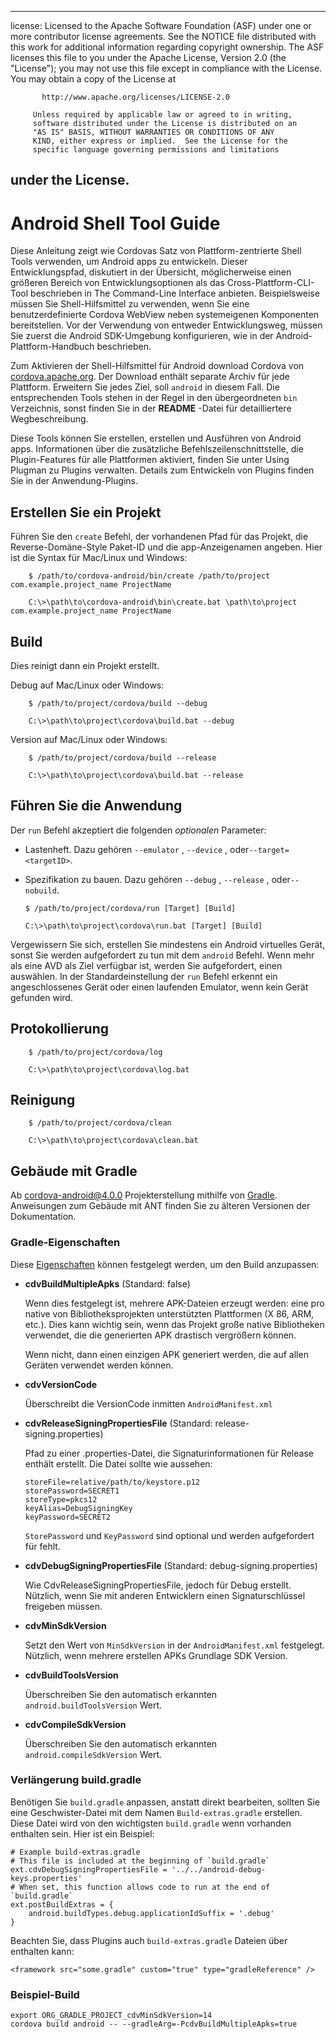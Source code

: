 * * *

license: Licensed to the Apache Software Foundation (ASF) under one or more contributor license agreements. See the NOTICE file distributed with this work for additional information regarding copyright ownership. The ASF licenses this file to you under the Apache License, Version 2.0 (the "License"); you may not use this file except in compliance with the License. You may obtain a copy of the License at

           http://www.apache.org/licenses/LICENSE-2.0
    
         Unless required by applicable law or agreed to in writing,
         software distributed under the License is distributed on an
         "AS IS" BASIS, WITHOUT WARRANTIES OR CONDITIONS OF ANY
         KIND, either express or implied.  See the License for the
         specific language governing permissions and limitations
    

## under the License.

# Android Shell Tool Guide

Diese Anleitung zeigt wie Cordovas Satz von Plattform-zentrierte Shell Tools verwenden, um Android apps zu entwickeln. Dieser Entwicklungspfad, diskutiert in der Übersicht, möglicherweise einen größeren Bereich von Entwicklungsoptionen als das Cross-Plattform-CLI-Tool beschrieben in The Command-Line Interface anbieten. Beispielsweise müssen Sie Shell-Hilfsmittel zu verwenden, wenn Sie eine benutzerdefinierte Cordova WebView neben systemeigenen Komponenten bereitstellen. Vor der Verwendung von entweder Entwicklungsweg, müssen Sie zuerst die Android SDK-Umgebung konfigurieren, wie in der Android-Plattform-Handbuch beschrieben.

Zum Aktivieren der Shell-Hilfsmittel für Android download Cordova von [cordova.apache.org][1]. Der Download enthält separate Archiv für jede Plattform. Erweitern Sie jedes Ziel, soll `android` in diesem Fall. Die entsprechenden Tools stehen in der Regel in den übergeordneten `bin` Verzeichnis, sonst finden Sie in der **README** -Datei für detailliertere Wegbeschreibung.

 [1]: http://cordova.apache.org

Diese Tools können Sie erstellen, erstellen und Ausführen von Android apps. Informationen über die zusätzliche Befehlszeilenschnittstelle, die Plugin-Features für alle Plattformen aktiviert, finden Sie unter Using Plugman zu Plugins verwalten. Details zum Entwickeln von Plugins finden Sie in der Anwendung-Plugins.

## Erstellen Sie ein Projekt

Führen Sie den `create` Befehl, der vorhandenen Pfad für das Projekt, die Reverse-Domäne-Style Paket-ID und die app-Anzeigenamen angeben. Hier ist die Syntax für Mac/Linux und Windows:

        $ /path/to/cordova-android/bin/create /path/to/project com.example.project_name ProjectName
    
        C:\>\path\to\cordova-android\bin\create.bat \path\to\project com.example.project_name ProjectName
    

## Build

Dies reinigt dann ein Projekt erstellt.

Debug auf Mac/Linux oder Windows:

        $ /path/to/project/cordova/build --debug
    
        C:\>\path\to\project\cordova\build.bat --debug
    

Version auf Mac/Linux oder Windows:

        $ /path/to/project/cordova/build --release
    
        C:\>\path\to\project\cordova\build.bat --release
    

## Führen Sie die Anwendung

Der `run` Befehl akzeptiert die folgenden *optionalen* Parameter:

*   Lastenheft. Dazu gehören `--emulator` , `--device` , oder`--target=<targetID>`.

*   Spezifikation zu bauen. Dazu gehören `--debug` , `--release` , oder`--nobuild`.
    
        $ /path/to/project/cordova/run [Target] [Build]
        
        C:\>\path\to\project\cordova\run.bat [Target] [Build]
        

Vergewissern Sie sich, erstellen Sie mindestens ein Android virtuelles Gerät, sonst Sie werden aufgefordert zu tun mit dem `android` Befehl. Wenn mehr als eine AVD als Ziel verfügbar ist, werden Sie aufgefordert, einen auswählen. In der Standardeinstellung der `run` Befehl erkennt ein angeschlossenes Gerät oder einen laufenden Emulator, wenn kein Gerät gefunden wird.

## Protokollierung

        $ /path/to/project/cordova/log
    
        C:\>\path\to\project\cordova\log.bat
    

## Reinigung

        $ /path/to/project/cordova/clean
    
        C:\>\path\to\project\cordova\clean.bat
    

## Gebäude mit Gradle

Ab cordova-android@4.0.0 Projekterstellung mithilfe von [Gradle][2]. Anweisungen zum Gebäude mit ANT finden Sie zu älteren Versionen der Dokumentation.

 [2]: http://www.gradle.org/

### Gradle-Eigenschaften

Diese [Eigenschaften][3] können festgelegt werden, um den Build anzupassen:

 [3]: http://www.gradle.org/docs/current/userguide/tutorial_this_and_that.html

*   **cdvBuildMultipleApks** (Standard: false)
    
    Wenn dies festgelegt ist, mehrere APK-Dateien erzeugt werden: eine pro native von Bibliotheksprojekten unterstützten Plattformen (X 86, ARM, etc.). Dies kann wichtig sein, wenn das Projekt große native Bibliotheken verwendet, die die generierten APK drastisch vergrößern können.
    
    Wenn nicht, dann einen einzigen APK generiert werden, die auf allen Geräten verwendet werden können.

*   **cdvVersionCode**
    
    Überschreibt die VersionCode inmitten `AndroidManifest.xml`

*   **cdvReleaseSigningPropertiesFile** (Standard: release-signing.properties)
    
    Pfad zu einer .properties-Datei, die Signaturinformationen für Release enthält erstellt. Die Datei sollte wie aussehen:
    
        storeFile=relative/path/to/keystore.p12
        storePassword=SECRET1
        storeType=pkcs12
        keyAlias=DebugSigningKey
        keyPassword=SECRET2
        
    
    `StorePassword` und `KeyPassword` sind optional und werden aufgefordert für fehlt.

*   **cdvDebugSigningPropertiesFile** (Standard: debug-signing.properties)
    
    Wie CdvReleaseSigningPropertiesFile, jedoch für Debug erstellt. Nützlich, wenn Sie mit anderen Entwicklern einen Signaturschlüssel freigeben müssen.

*   **cdvMinSdkVersion**
    
    Setzt den Wert von `MinSdkVersion` in der `AndroidManifest.xml` festgelegt. Nützlich, wenn mehrere erstellen APKs Grundlage SDK Version.

*   **cdvBuildToolsVersion**
    
    Überschreiben Sie den automatisch erkannten `android.buildToolsVersion` Wert.

*   **cdvCompileSdkVersion**
    
    Überschreiben Sie den automatisch erkannten `android.compileSdkVersion` Wert.

### Verlängerung build.gradle

Benötigen Sie `build.gradle` anpassen, anstatt direkt bearbeiten, sollten Sie eine Geschwister-Datei mit dem Namen `Build-extras.gradle` erstellen. Diese Datei wird von den wichtigsten `build.gradle` wenn vorhanden enthalten sein. Hier ist ein Beispiel:

    # Example build-extras.gradle
    # This file is included at the beginning of `build.gradle`
    ext.cdvDebugSigningPropertiesFile = '../../android-debug-keys.properties'
    # When set, this function allows code to run at the end of `build.gradle`
    ext.postBuildExtras = {
        android.buildTypes.debug.applicationIdSuffix = '.debug'
    }
    

Beachten Sie, dass Plugins auch `build-extras.gradle` Dateien über enthalten kann:

    <framework src="some.gradle" custom="true" type="gradleReference" />
    

### Beispiel-Build

    export ORG_GRADLE_PROJECT_cdvMinSdkVersion=14
    cordova build android -- --gradleArg=-PcdvBuildMultipleApks=true